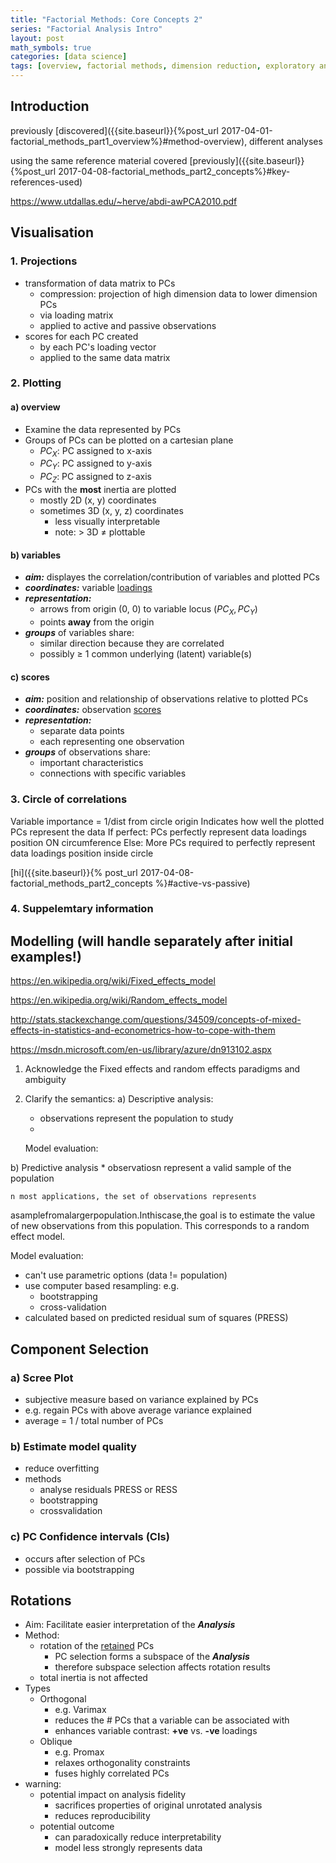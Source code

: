 ```yaml
---
title: "Factorial Methods: Core Concepts 2"
series: "Factorial Analysis Intro"
layout: post
math_symbols: true
categories: [data science]
tags: [overview, factorial methods, dimension reduction, exploratory analysis, unsupervised learning, PCA, MCA FAMD, MFA]
---
```


## Introduction

 previously [discovered]({{site.baseurl}}{%post_url 2017-04-01-factorial_methods_part1_overview%}#method-overview), different analyses 

using the same reference material covered [previously]({{site.baseurl}}{%post_url 2017-04-08-factorial_methods_part2_concepts%}#key-references-used)

https://www.utdallas.edu/~herve/abdi-awPCA2010.pdf

## Visualisation

### 1. Projections

* transformation of data matrix to PCs
    * compression: projection of high dimension data to lower dimension PCs
    * via loading matrix
    * applied to active and passive observations
* scores for each PC created
    * by each PC's loading vector
    * applied to the same data matrix

### 2. Plotting

#### a) overview

* Examine the data represented by PCs
* Groups of PCs can be plotted on a cartesian plane
    * $PC_X$: PC assigned to x-axis
    * $PC_Y$: PC assigned to y-axis
    * $PC_Z$: PC assigned to z-axis
* PCs with the <b>most</b> inertia are plotted
    * mostly 2D (x, y) coordinates
    * sometimes 3D (x, y, z) coordinates
        * less visually interpretable
        * note: > 3D $\ne$ plottable

#### b) variables

* <b><i>aim:</i></b> displayes the correlation/contribution of variables and plotted PCs
* <b><i>coordinates:</i></b> variable <u>loadings</u>
* <b><i>representation:</i></b>
    * arrows from origin (0, 0) to variable locus ($PC_X, PC_Y$)
    * points <b>away</b> from the origin
* <b><i>groups</i></b> of variables share:
    * similar direction because they are correlated
    * possibly &#8805; 1 common underlying (latent) variable(s)

#### c) scores

* <b><i>aim:</i></b> position and relationship of observations relative to plotted PCs
* <b><i>coordinates:</i></b> observation <u>scores</u>
* <b><i>representation:</i></b> 
    * separate data points 
    * each representing one observation
* <b><i>groups</i></b> of observations share: 
    * important characteristics 
    * connections with specific variables

### 3. Circle of correlations

Variable importance = 1/dist from circle origin
Indicates how well the plotted PCs represent the data
If perfect: 
PCs perfectly represent data
loadings position ON circumference
Else: 
More PCs required to perfectly represent data
loadings position inside circle

[hi]({{site.baseurl}}{% post_url 2017-04-08-factorial_methods_part2_concepts %}#active-vs-passive)

### 4. Suppelemtary information

## Modelling (will handle separately after initial examples!)


https://en.wikipedia.org/wiki/Fixed_effects_model

https://en.wikipedia.org/wiki/Random_effects_model

http://stats.stackexchange.com/questions/34509/concepts-of-mixed-effects-in-statistics-and-econometrics-how-to-cope-with-them

https://msdn.microsoft.com/en-us/library/azure/dn913102.aspx


1. Acknowledge the Fixed effects and random effects paradigms and ambiguity

2. Clarify the semantics:
a) Descriptive analysis: 
    * observations represent the population to study
    * 
    
    Model evaluation:

    
b) Predictive analysis
    * observatiosn represent a valid sample of the population
    
    n most applications, the set of observations represents
asamplefromalargerpopulation.Inthiscase,the
goal is to estimate the value of
new
observations from
this population. This corresponds to a
random effect
model.

Model evaluation:
* can't use parametric options (data != population)
* use computer based resampling: e.g.
    * bootstrapping
    * cross-validation
* calculated based on predicted residual sum of squares (PRESS)
    

## Component Selection

### a) Scree Plot

* subjective measure based on variance explained by PCs
* e.g. regain PCs with above average variance explained
* average = 1 / total number of PCs


### b) Estimate model quality

* reduce overfitting
* methods
    * analyse residuals PRESS or RESS
    * bootstrapping
    * crossvalidation
    
### c) PC Confidence intervals (CIs)
* occurs after selection of PCs
* possible via bootstrapping

## Rotations

* Aim: Facilitate easier interpretation of the <b><i>Analysis</i></b> 
* Method: 
    * rotation of the <u>retained</u> PCs
        * PC selection forms a subspace of the <b><i>Analysis</i></b>
        * therefore subspace selection affects rotation results
    * total inertia is not affected
* Types
    * Orthogonal
        * e.g. Varimax
        * reduces the # PCs that a variable can be associated with
        * enhances variable contrast: <b>+ve</b> vs. <b>-ve</b> loadings
    * Oblique
        * e.g. Promax
        * relaxes orthogonality constraints
        * fuses highly correlated PCs
* warning:
    * potential impact on analysis fidelity
        * sacrifices properties of original unrotated analysis
        * reduces reproducibility
    * potential outcome
        * can paradoxically reduce interpretability
        * model less strongly represents data
